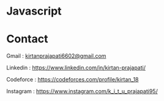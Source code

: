 # Javascript

# Contact
Gmail : kirtanprajapati6602@gmail.com

Linkedin : https://www.linkedin.com/in/kirtan-prajapati/

Codeforce : https://codeforces.com/profile/kirtan_18

Instagram : https://www.instagram.com/k_i_t_u_prajapati95/
